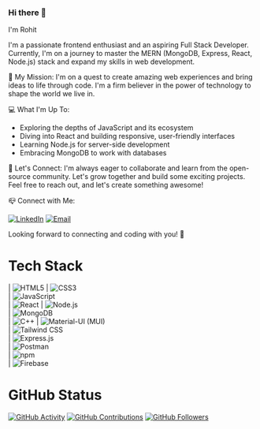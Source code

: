### Hi there 👋
I'm Rohit

I'm a passionate frontend enthusiast and an aspiring Full Stack Developer. Currently, I'm on a journey to master the MERN (MongoDB, Express, React, Node.js) stack and expand my skills in web development. 

🚀 My Mission:
I'm on a quest to create amazing web experiences and bring ideas to life through code. I'm a firm believer in the power of technology to shape the world we live in.

💻 What I'm Up To:
- Exploring the depths of JavaScript and its ecosystem
- Diving into React and building responsive, user-friendly interfaces
- Learning Node.js for server-side development
- Embracing MongoDB to work with databases

🌟 Let's Connect:
I'm always eager to collaborate and learn from the open-source community. Let's grow together and build some exciting projects. Feel free to reach out, and let's create something awesome!

 📪 Connect with Me:
 

  [![LinkedIn](https://img.shields.io/badge/LinkedIn-Connect-blue?style=for-the-badge&logo=linkedin)](https://www.linkedin.com/in/rohit-kumar-61101024b/)
  [![Email](https://img.shields.io/badge/Email-Contact-red?style=for-the-badge&logo=gmail)](rohit.kumar053803@gmail.com) 

 
Looking forward to connecting and coding with you! 🤝
# Tech Stack
 
| ![HTML5](https://img.shields.io/badge/HTML5-E34F26?style=for-the-badge&logo=html5&logoColor=white) 
| ![CSS3](https://img.shields.io/badge/CSS3-1572B6?style=for-the-badge&logo=css3&logoColor=white)  
| ![JavaScript](https://img.shields.io/badge/JavaScript-F7DF1E?style=for-the-badge&logo=javascript&logoColor=black)  
| ![React](https://img.shields.io/badge/React-61DAFB?style=for-the-badge&logo=react&logoColor=white) 
| ![Node.js](https://img.shields.io/badge/Node.js-339933?style=for-the-badge&logo=node.js&logoColor=white)  
| ![MongoDB](https://img.shields.io/badge/MongoDB-47A248?style=for-the-badge&logo=mongodb&logoColor=white)  
| ![C++](https://img.shields.io/badge/C++-00599C?style=for-the-badge&logo=c%2B%2B&logoColor=white) 
| ![Material-UI (MUI)](https://img.shields.io/badge/Material--UI-0081CB?style=for-the-badge&logo=material-ui&logoColor=white)  
| ![Tailwind CSS](https://img.shields.io/badge/Tailwind%20CSS-38B2AC?style=for-the-badge&logo=tailwind-css&logoColor=white)  
| ![Express.js](https://img.shields.io/badge/Express.js-000000?style=for-the-badge&logo=express&logoColor=white)  
| ![Postman](https://img.shields.io/badge/Postman-FF6C37?style=for-the-badge&logo=postman&logoColor=white)  
| ![npm](https://img.shields.io/badge/npm-CB3837?style=for-the-badge&logo=npm&logoColor=white)  
| ![Firebase](https://img.shields.io/badge/Firebase-FFCA28?style=for-the-badge&logo=firebase&logoColor=black)  

# GitHub Status

[![GitHub Activity](https://img.shields.io/github/last-commit/your-username/your-repository?label=Last%20Commit&style=for-the-badge)](https://github.com/your-username/your-repository)
[![GitHub Contributions](https://img.shields.io/github/commit-activity/w/your-username/your-repository?label=Contributions&style=for-the-badge)](https://github.com/your-username/your-repository)
[![GitHub Followers](https://img.shields.io/github/followers/your-username?label=Followers&style=for-the-badge)](https://github.com/your-username)



<!--
**rohitraj07372/rohitraj07372** is a ✨ _special_ ✨ repository because its `README.md` (this file) appears on your GitHub profile.

Here are some ideas to get you started:

- 🔭 I’m currently working on ...
- 🌱 I’m currently learning ...
- 👯 I’m looking to collaborate on ...
- 🤔 I’m looking for help with ...
- 💬 Ask me about ...
- 📫 How to reach me: ...
- 😄 Pronouns: ...
- ⚡ Fun fact: ...
-->
